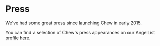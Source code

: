 # Press

We've had some great press since launching Chew in early 2015. 

You can find a selection of Chew's press appearances on our AngelList profile [here](https://angel.co/chew/activity#press).
